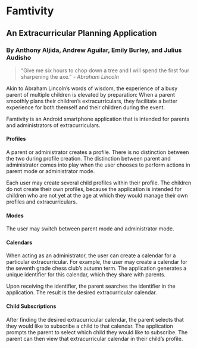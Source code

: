 # Famtivity  
## An Extracurricular Planning Application  
### By Anthony Aljida, Andrew Aguilar, Emily Burley, and Julius Audisho

> “Give me six hours to chop down a tree and I will spend the first four sharpening the axe.” *- Abraham Lincoln*  

Akin to Abraham Lincoln’s words of wisdom, the experience of a busy parent of multiple children is elevated by preparation: When a parent smoothly plans their children’s extracurriculars, they facilitate a better experience for both themself and their children during the event.  

Famtivity is an Android smartphone application that is intended for parents and administrators of extracurriculars.  

#### Profiles  

A parent or administrator creates a profile. There is no distinction between the two during profile creation. The distinction between parent and administrator comes into play when the user chooses to perform actions in parent mode or administrator mode.  

Each user may create several child profiles within their profile. The children do not create their own profiles, because the application is intended for children who are not yet at the age at which they would manage their own profiles and extracurriculars.  

#### Modes  

The user may switch between parent mode and administrator mode.  

#### Calendars  

When acting as an administrator, the user can create a calendar for a particular extracurricular. For example, the user may create a calendar for the seventh grade chess club’s autumn term. The application generates a unique identifier for this calendar, which they share with parents.  

Upon receiving the identifier, the parent searches the identifier in the application. The result is the desired extracurricular calendar.  

#### Child Subscriptions

After finding the desired extracurricular calendar, the parent selects that they would like to subscribe a child to that calendar. The application prompts the parent to select which child they would like to subscribe. The parent can then view that extracurricular calendar in their child’s profile.  
